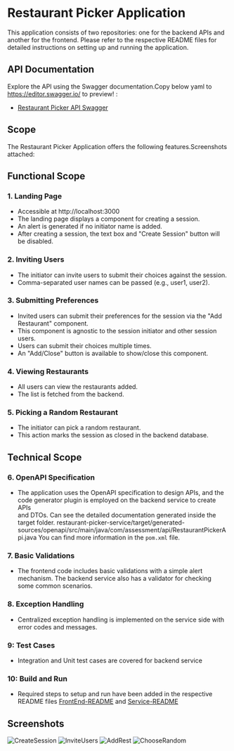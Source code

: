 # Restaurant Picker Application

This application consists of two repositories: one for the backend APIs and another for the frontend. Please refer to the respective README files for detailed instructions on setting up and running the application.

## API Documentation

Explore the API using the Swagger documentation.Copy below yaml to https://editor.swagger.io/ to preview! :

- [Restaurant Picker API Swagger](https://github.com/malika16/restaurant-picker-app/blob/main/restaurant-picker-service/src/main/resources/openapi/restaurant-picker-api.yaml)

## Scope

The Restaurant Picker Application offers the following features.Screenshots attached:

## Functional Scope

### 1. Landing Page
- Accessible at http://localhost:3000
- The landing page displays a component for creating a session.
- An alert is generated if no initiator name is added.
- After creating a session, the text box and "Create Session" button will be disabled.

### 2. Inviting Users
- The initiator can invite users to submit their choices against the session.
- Comma-separated user names can be passed (e.g., user1, user2).

### 3. Submitting Preferences
- Invited users can submit their preferences for the session via the "Add Restaurant" component.
- This component is agnostic to the session initiator and other session users.
- Users can submit their choices multiple times.
- An "Add/Close" button is available to show/close this component.

### 4. Viewing Restaurants
- All users can view the restaurants added.
- The list is fetched from the backend.

### 5. Picking a Random Restaurant
- The initiator can pick a random restaurant.
- This action marks the session as closed in the backend database.

## Technical Scope

### 6. OpenAPI Specification
   - The application uses the OpenAPI specification to design APIs, and the code generator plugin is employed on the backend service to create APIs   
      and DTOs.
Can see the detailed documentation generated inside the target folder. 
restaurant-picker-service/target/generated-sources/openapi/src/main/java/com/assessment/api/RestaurantPickerApi.java
 You can find more information in the `pom.xml` file.

### 7. Basic Validations
 - The frontend code includes basic validations with a simple alert mechanism. The backend service also has a validator for checking some common 
   scenarios.

### 8. Exception Handling
  - Centralized exception handling is implemented on the service side with error codes and messages.

### 9: Test Cases
  - Integration and Unit test cases are covered for backend service  

### 10: Build and Run
 - Required steps to setup and run have been added in the respective README files [FrontEnd-README](https://github.com/malika16/restaurant-picker-app/blob/main/restaurant-picker-frontend/README.md) and [Service-README](https://github.com/malika16/restaurant-picker-app/blob/main/restaurant-picker-service/README.md)

## Screenshots

![CreateSession](https://github.com/malika16/restaurant-picker-app/assets/23330663/8c1cf953-9a2a-4306-812a-5b2d71deedde)
![InviteUsers](https://github.com/malika16/restaurant-picker-app/assets/23330663/6a9f5f56-f29b-41b3-8c42-ef0f068ef5c7)
![AddRest](https://github.com/malika16/restaurant-picker-app/assets/23330663/e81cfbb4-1380-4d6d-bb8d-a092740b355e)
![ChooseRandom](https://github.com/malika16/restaurant-picker-app/assets/23330663/39fa8f15-88ba-43e6-b34f-4b25b1796d22)







